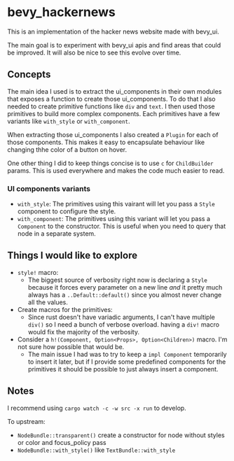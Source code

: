 # bevy_hackernews

This is an implementation of the hacker news website made with bevy_ui.

The main goal is to experiment with bevy_ui apis and find areas that could be improved. It will also be nice to see this evolve over time.

## Concepts

The main idea I used is to extract the ui_components in their own modules that exposes a function to create those ui_components. To do that I also needed to create primitive functions like `div` and `text`. I then used those primitives to build more complex components. Each primitives have a few variants like `with_style` or `with_component`.

When extracting those ui_components I also created a `Plugin` for each of those components. This makes it easy to encapsulate behaviour like changing thhe color of a button on hover.

One other thing I did to keep things concise is to use `c` for `ChildBuilder` params. This is used everywhere and makes the code much easier to read.

### UI components variants

- `with_style`: The primitives using this vairant will let you pass a `Style` component to configure the style.
- `with_component`: The primitives using this variant will let you pass a `Component` to the constructor. This is useful when you need to query that node in a separate system.

## Things I would like to explore

- `style!` macro:
  - The biggest source of verbosity right now is declaring a `Style` because it forces every parameter on a new line *and* it pretty much always has a `..Default::default()` since you almost never change all the values.
- Create macros for the primitives:
  - Since rust doesn't have variadic arguments, I can't have multiple `div()` so I need a bunch of verbose overload. having a `div!` macro would fix the majority of the verbosity.
- Consider a `h!(Component, Option<Props>, Option<Children>)` macro. I'm not sure how possible that would be.
  - The main issue I had was to try to keep a `impl Component` temporarily to insert it later, but if I provide some predefined components for the primitives it should be possible to just always insert a component.

## Notes

I recommend using `cargo watch -c -w src -x run` to develop.

To upstream:

- `NodeBundle::transparent()` create a constructor for node without styles or color and focus_policy pass
- `NodeBundle::with_style()` like `TextBundle::with_style`
